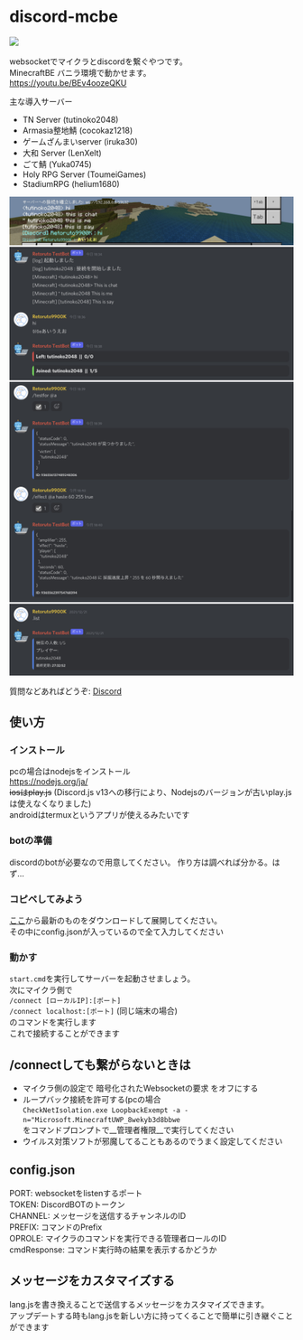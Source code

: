 # discord-mcbe
  
<img src="https://img.shields.io/github/downloads/tutinoko2048/discord-mcbe/total?style=for-the-badge">
  
websocketでマイクラとdiscordを繋ぐやつです。  
MinecraftBE バニラ環境で動かせます。  
https://youtu.be/BEv4oozeQKU  
  
主な導入サーバー
- TN Server (tutinoko2048)
- Armasia整地鯖 (cocokaz1218)
- ゲームざんまいserver (iruka30)
- 大和 Server (LenXelt)
- ごて鯖 (Yuka0745)
- Holy RPG Server (ToumeiGames)
- StadiumRPG (helium1680)

  
![example2](docs/example2.jpeg)  
![example1](docs/example1.jpeg)  
![runCommand](docs/runCommand.jpeg)  
![list](docs/list.jpeg)  
  
質問などあればどうぞ: [Discord](https://discord.gg/tnserver)

## 使い方
### インストール
pcの場合はnodejsをインストール  
https://nodejs.org/ja/  
~~iosはplay.js~~ (Discord.js v13への移行により、Nodejsのバージョンが古いplay.jsは使えなくなりました)  
androidはtermuxというアプリが使えるみたいです

### botの準備
discordのbotが必要なので用意してください。
作り方は調べれば分かる。はず...

### コピペしてみよう
[ここ](https://github.com/tutinoko2048/discord-mcbe/releases)から最新のものをダウンロードして展開してください。  
その中にconfig.jsonが入っているので全て入力してください  

### 動かす
`start.cmd`を実行してサーバーを起動させましょう。  
次にマイクラ側で  
```/connect [ローカルIP]:[ポート]```  
```/connect localhost:[ポート]``` (同じ端末の場合)  
のコマンドを実行します  
これで接続することができます

## /connectしても繋がらないときは
- マイクラ側の設定で 暗号化されたWebsocketの要求 をオフにする
- ループバック接続を許可する(pcの場合  
```CheckNetIsolation.exe LoopbackExempt -a -n="Microsoft.MinecraftUWP_8wekyb3d8bbwe```  
をコマンドプロンプトで__管理者権限__で実行してください
- ウイルス対策ソフトが邪魔してることもあるのでうまく設定してください

## config.json
PORT: websocketをlistenするポート  
TOKEN: DiscordBOTのトークン  
CHANNEL: メッセージを送信するチャンネルのID  
PREFIX: コマンドのPrefix  
OPROLE: マイクラのコマンドを実行できる管理者ロールのID  
cmdResponse: コマンド実行時の結果を表示するかどうか  

## メッセージをカスタマイズする
lang.jsを書き換えることで送信するメッセージをカスタマイズできます。  
アップデートする時もlang.jsを新しい方に持ってくることで簡単に引き継ぐことができます
<!--
## ワールド主じゃない人向け
GameTestを使用して全員のチャットをtellrawで流すことで、ワールドのホスト以外の人でもチャットを拾えるようになります<br>
tellrawで流す時はtranslateの`chat.type.text`を使用してください。<br>
```tellraw @a {"rawtext":[{"translate":"chat.type.text","with":["プレイヤー名","チャットのメッセージ"]}]}```
-->
